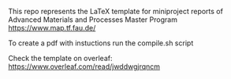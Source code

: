 This repo represents the LaTeX template for miniproject reports of Advanced Materials and Processes Master Program https://www.map.tf.fau.de/

To create a pdf with instuctions run the compile.sh script

Check the template on overleaf: https://www.overleaf.com/read/jwddwgjrqncm

